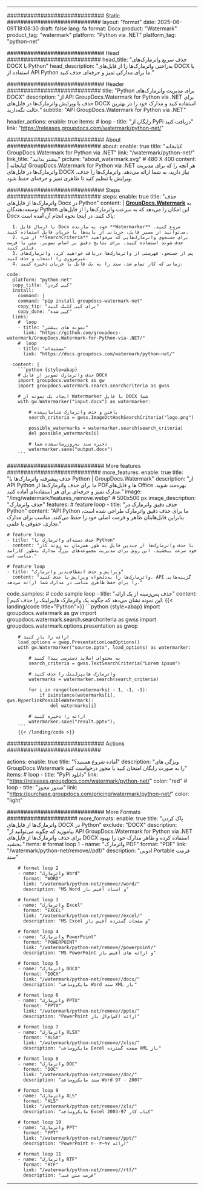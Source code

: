 
---
############################# Static ############################
layout: "format"
date:  2025-06-09T18:08:30
draft: false
lang: fa
format: Docx
product: "Watermark"
product_tag: "watermark"
platform: "Python via .NET"
platform_tag: "python-net"

############################# Head ############################
head_title: "حذف سریع واترمارک‌های DOCX با Python"
head_description: "به‌راحتی واترمارک‌ها را از فایل‌های DOCX با استفاده از API Python ما برای مدارکی تمیز و حرفه‌ای حذف کنید."

############################# Header ############################
title: "Python برای مدیریت واترمارک‌های DOCX" 
description: "از API GroupDocs.Watermark for Python via .NET برای حذف یا ویرایش واترمارک‌ها در فایل‌های DOCX استفاده کنید و مدارک خود را در بهترین حالت نگه‌دارید."
subtitle: "API GroupDocs.Watermark for Python via .NET" 

header_actions:
  enable: true
  items:
    #  loop
    - title: "رایگان از PyPi دریافت کنید"
      link: "https://releases.groupdocs.com/watermark/python-net/"
      
############################# About ############################
about:
    enable: true
    title: "کتابخانه GroupDocs.Watermark for Python via .NET"
    link: "/watermark/python-net/"
    link_title: "بیشتر بدانید"
    picture: "about_watermark.svg" # 480 X 400
    content: |
       کتابخانه GroupDocs.Watermark for Python via .NET هر آنچه را که برای مدیریت واترمارک‌ها در فایل‌های DOCX نیاز دارید، به شما ارائه می‌دهد. واترمارک‌ها را حذف، ویرایش یا تنظیم کنید تا ظاهری تمیز و حرفه‌ای حفظ شود.

############################# Steps ############################
steps:
    enable: true
    title: "حذف واترمارک‌ها از فایل‌های Docx در Python"
    content: |
      **[GroupDocs.Watermark](https://products.groupdocs.com/watermark/python-net/)** به توسعه‌دهندگان Python این امکان را می‌دهد که به سرعت واترمارک‌ها را از فایل‌های Docx پاک کنند. در اینجا نحوه انجام آن آمده است:
      
      1. با ارسال فایل Docx خود به سازنده **Watermarker** شروع کنید. می‌توانید از مسیر فایل، جریانی از بایت‌ها یا جریان فایل استفاده کنید.
      2. از شیء **SearchCriteria** برای جستجوی واترمارک‌هایی که می‌خواهید حذف شوند استفاده کنید. برای نتایج دقیق بر اساس تصویر، متن یا فرمت فیلتر کنید.
      3. پس از جستجو، فهرستی از واترمارک‌ها دریافت خواهید کرد. واترمارک‌های غیرضروری را انتخاب و حذف کنید.
      4. زمانی که کار تمام شد، سند را به یک فایل یا جریان ذخیره کنید.
   
    code:
      platform: "python-net"
      copy_title: "کپی کردن"
      install:
        command: |
        command: "pip install groupdocs-watermark-net"
        copy_tip: "برای کپی کلیک کنید"
        copy_done: "کپی شده"
      links:
        #  loop
        - title: "نمونه های بیشتر"
          link: "https://github.com/groupdocs-watermark/GroupDocs.Watermark-for-Python-via-.NET/"
        #  loop
        - title: "مستندات"
          link: "https://docs.groupdocs.com/watermark/python-net/"
          
      content: |
        ```python {style=abap}
        # حذف واترمارک تصویر از فایل DOCX
        import groupdocs.watermark as gw
        import groupdocs.watermark.search.searchcriteria as gwss

        # ایجاد یک نمونه از Watermarker با فایل DOCX شما
        with gw.Watermarker("input.docx") as watermarker:

            # یافتن و حذف واترمارک شناسایی‌شده
            search_criteria = gwss.ImageDctHashSearchCriteria("logo.png")

            possible_watermarks = watermarker.search(search_criteria)
            del possible_watermarks[i]

            # ذخیره سند به‌روزرسانی‌شده شما
            watermarker.save("output.docx")
        ```  

############################# More features ############################
more_features:
  enable: true
  title: "حذف پیشرفته واترمارک‌ها با Python | GroupDocs.Watermark"
  description: "از API Python ما برای حذف واترمارک‌ها از PDF‌ها و فایل‌های Office بهره‌مند شوید. مدارک تمیز و حرفه‌ای برای هر استفاده‌ای آماده کنید."
  image: "/img/watermark/features_remove.webp" # 500x500 px
  image_description: "حذف واترمارک"
  features:
    # feature loop
    - title: "حذف دقیق واترمارک در Python"
      content: "API Python ما برای حذف دقیق واترمارک طراحی شده است، بنابراین فایل‌هایتان ظاهر و فرمت اصلی خود را حفظ می‌کنند. مناسب برای مدارک تجاری، حقوقی یا علمی."

    # feature loop
    - title: "حذف دسته‌ای واترمارک با Python"
      content: "با حذف واترمارک‌ها از چندین فایل به طور همزمان به روند کار خود سرعت ببخشید. این روش برای مدیریت مجموعه‌های بزرگ مدارک به‌طور کارآمد مناسب است."

    # feature loop
    - title: "ویرایش و حذف انعطاف‌پذیر واترمارک"
      content: "واترمارک‌ها را به‌دلخواه ویرایش یا حذف کنید. API گزینه‌هایی را برای حفظ ظاهری مناسب در مدارک شما ارائه می‌دهد."
      
  code_samples:
    # code sample loop
    - title: "حذف پس‌زمینه از یک ارائه"
      content: |
        این نمونه نشان می‌دهد که چگونه یک واترمارک هایپرلینک را حذف کنیم.
        {{< landing/code title="Python">}}
        ```python {style=abap}
        import groupdocs.watermark as gw
        import groupdocs.watermark.search.searchcriteria as gwss
        import groupdocs.watermark.options.presentation as gwop

        # ارائه را باز کنید
        load_options = gwop.PresentationLoadOptions()
        with gw.Watermarker("source.pptx", load_options) as watermarker:

            # به محتوای اسلاید دسترسی پیدا کنید
            search_criteria = gwss.TextSearchCriteria("Lorem ipsum")

            # واترمارک هایپرلینک را حذف کنید
            watermarks = watermarker.search(search_criteria)

            for i in range(len(watermarks) - 1, -1, -1):
                if isinstance(watermarks[i], gws.HyperlinkPossibleWatermark):
                    del watermarks[i]

            # ارائه را ذخیره کنید
            watermarker.save("result.pptx");
        ```
        {{< /landing/code >}}


############################# Actions ############################

actions:
  enable: true
  title: "آماده شروع هستید؟"
  description: "ویژگی های GroupDocs.Watermark را به صورت رایگان امتحان کنید یا مجوز درخواست کنید"
  items:
    #  loop
    - title: "PyPi دانلود"
      link: "https://releases.groupdocs.com/watermark/python-net/"
      color: "red"
        #  loop
    - title: "صدور مجوز"
      link: "https://purchase.groupdocs.com/pricing/watermark/python-net/"
      color: "light"


############################# More Formats #####################
more_formats:
    enable: true
    title: "پاک کردن واترمارک‌ها از فایل‌های DOCX در Python"
    exclude: "DOCX"
    description: "بیاموزید که چگونه می‌توانید از API GroupDocs.Watermark for Python via .NET برای حذف واترمارک‌ها از فایل‌های DOCX استفاده کرده و ظاهر مدارک خود را بهبود بخشید."
    items: 
        # format loop 1
        - name: "واترمارک PDF"
          format: "PDF"
          link: "/watermark/python-net/remove//pdf/"
          description: "ادوبی Portable فرمت سند"

        # format loop 2
        - name: "واترمارک Word"
          format: "WORD"
          link: "/watermark/python-net/remove//word/"
          description: "MS Word و اسناد آفیس باز"
          
        # format loop 3
        - name: "واترمارک Excel"
          format: "EXCEL"
          link: "/watermark/python-net/remove//excel/"
          description: "MS Excel و صفحات گسترده آفیس باز"

        # format loop 4
        - name: "واترمارک PowerPoint"
          format: "POWERPOINT"
          link: "/watermark/python-net/remove//powerpoint/"
          description: "MS PowerPoint و ارائه های آفیس باز"

        # format loop 5
        - name: "واترمارک DOCX"
          format: "DOCX"
          link: "/watermark/python-net/remove//docx/"
          description: "مایکروسافت Word سند XML باز"
          
        # format loop 6
        - name: "واترمارک PPTX"
          format: "PPTX"
          link: "/watermark/python-net/remove//pptx/"
          description: "PowerPoint ارائه اکس‌ام‌ال باز"
          
        # format loop 7
        - name: "واترمارک XLSX"
          format: "XLSX"
          link: "/watermark/python-net/remove//xlsx/"
          description: "مایکروسافت Excel صفحه گسترده XML باز"

        # format loop 8
        - name: "واترمارک DOC"
          format: "DOC"
          link: "/watermark/python-net/remove//doc/"
          description: "سند مایکروسافت Word 97 - 2007"

        # format loop 9
        - name: "واترمارک XLS"
          format: "XLS"
          link: "/watermark/python-net/remove//xls/"
          description: "مایکروسافت Excel کتاب کار 97-2003"

        # format loop 10
        - name: "واترمارک PPT"
          format: "PPT"
          link: "/watermark/python-net/remove//ppt/"
          description: "PowerPoint ارائه ۹۷—۲۰۰۳"

        # format loop 11
        - name: "واترمارک RTF"
          format: "RTF"
          link: "/watermark/python-net/remove//rtf/"
          description: "فرمت متن غنی"

---